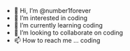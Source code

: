 - 👋 Hi, I’m @number1forever
- 👀 I’m interested in coding
- 🌱 I’m currently learning coding
- 💞️ I’m looking to collaborate on coding
- 📫 How to reach me ... coding

<!---
number1forever/number1forever is a ✨ special ✨ repository because its `README.md` (this file) appears on your GitHub profile.
You can click the Preview link to take a look at your changes.
--->
